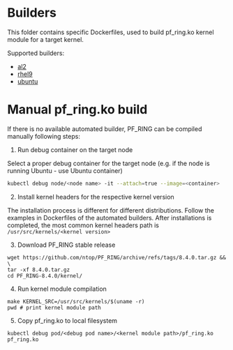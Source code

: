 # Builders

This folder contains specific Dockerfiles, used to build pf_ring.ko kernel module for a target kernel.

Supported builders:
- [al2](al2/README.md)
- [rhel9](rhel9/README.md)
- [ubuntu](ubuntu/README.md)

# Manual pf_ring.ko build

If there is no available automated builder, PF_RING can be compiled manually following steps:

1. Run debug container on the target node

Select a proper debug container for the target node 
(e.g. if the node is running Ubuntu - use Ubuntu container)

```bash
kubectl debug node/<node name> -it --attach=true --image=<container>
```

2. Install kernel headers for the respective kernel version

The installation process is different for different distributions.
Follow the examples in Dockerfiles of the automated builders.
After installations is completed, the most common kernel headers path is `/usr/src/kernels/<kernel version>`

3. Download PF_RING stable release

```
wget https://github.com/ntop/PF_RING/archive/refs/tags/8.4.0.tar.gz && \
tar -xf 8.4.0.tar.gz
cd PF_RING-8.4.0/kernel/ 
```

4. Run kernel module compilation

```
make KERNEL_SRC=/usr/src/kernels/$(uname -r)
pwd # print kernel module path
```

5. Copy pf_ring.ko to local filesystem

```
kubectl debug pod/<debug pod name>/<kernel module path>/pf_ring.ko pf_ring.ko
```
